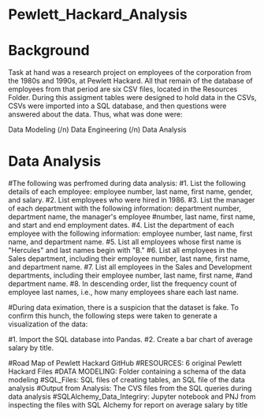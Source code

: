 # Pewlett_Hackard_Analysis

# Background
Task at hand was a research project on employees of the corporation from the 1980s and 1990s, at Pewlett Hackard. All that remain of 
the database of employees from that period are six CSV files, located in the Resources Folder.
During this assigment tables were designed to hold data in the CSVs, CSVs were imported into a SQL database, and then questions were answered about the data. Thus, what was done were:


  Data Modeling (/n)
  Data Engineering (/n)
  Data Analysis
  
# Data Analysis
#The following was perfromed during data analysis:
  #1. List the following details of each employee: employee number, last name, first name, gender, and salary.
  #2. List employees who were hired in 1986.
  #3. List the manager of each department with the following information: department number, department name, the manager's employee          #number, last name, first name, and start and end employment dates.
  #4. List the department of each employee with the following information: employee number, last name, first name, and department name.
  #5. List all employees whose first name is "Hercules" and last names begin with "B."
  #6. List all employees in the Sales department, including their employee number, last name, first name, and department name.
  #7. List all employees in the Sales and Development departments, including their employee number, last name, first name, 
      #and   department name.
  #8. In descending order, list the frequency count of employee last names, i.e., how many employees share each last name.


#During data eximation, there is a suspicion that the dataset is fake. To confirm this hunch, the following steps were taken to generate a visualization of the data:

  #1. Import the SQL database into Pandas. 
  #2. Create a bar chart of average salary by title.


#Road Map of Pewlett Hackard GitHub
  #RESOURCES: 6 original Pewlett Hackard Files
  #DATA MODELING: Folder containing a schema of the data modeling
  #SQL_Files: SQL files of creating tables, an SQL file of the data analysis
  #Output from Analysis: The CVS files from the SQL queries during data analysis
  #SQLAlchemy_Data_Integriry: Jupyter notebook and PNJ from inspecting the files with SQL Alchemy for report on average salary by title


